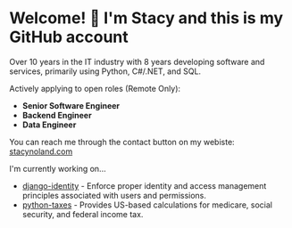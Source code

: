 # Welcome! 👋 I'm Stacy and this is my GitHub account 

Over 10 years in the IT industry with 8 years developing software and services, primarily using Python, C#/.NET, and SQL.

Actively applying to open roles (Remote Only):
- **Senior Software Engineer**
- **Backend Engineer**
- **Data Engineer**

You can reach me through the contact button on my webiste: <a href="https://stacynoland.com" target="_blank">stacynoland.com</a>

I'm currently working on...
- [django-identity](https://github.com/stacynoland/django-identity) - Enforce proper identity and access management principles associated with users and permissions.
- [python-taxes](https://github.com/stacynoland/python-taxes) - Provides US-based calculations for medicare, social security, and federal income tax.

<!--
**stacynoland/stacynoland** is a ✨ _special_ ✨ repository because its `README.md` (this file) appears on your GitHub profile.

Here are some ideas to get you started:

- 🔭 I’m currently working on ...
- 🌱 I’m currently learning ...
- 👯 I’m looking to collaborate on ...
- 🤔 I’m looking for help with ...
- 💬 Ask me about ...
- 📫 How to reach me: ...
- 😄 Pronouns: ...
- ⚡ Fun fact: ...
-->
